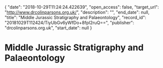 {
  "date": "2018-10-29T11:24:24.422639", 
  "open_access": false, 
  "target_url": "http://www.drcolinparsons.org.uk/", 
  "description": "", 
  "end_date": null, 
  "title": "Middle Jurassic Stratigraphy and Palaeontology", 
  "record_id": "20181029T112424/TiyUbGv6yWfDo+8fpI2ruQ==", 
  "publisher": "drcolinparsons.org.uk", 
  "start_date": null
}

# Middle Jurassic Stratigraphy and Palaeontology

